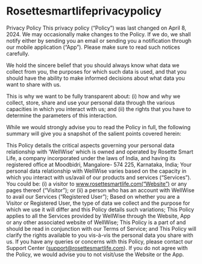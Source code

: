 # Rosettesmartlifeprivacypolicy
Privacy Policy
This privacy policy (“Policy”) was last changed on April 8, 2024. We may occasionally make changes to the Policy. If we do, we shall notify either by sending you an email or sending you a notification through our mobile application (“App”). Please make sure to read such notices carefully.

We hold the sincere belief that you should always know what data we collect from you, the purposes for which such data is used, and that you should have the ability to make informed decisions about what data you want to share with us.

This is why we want to be fully transparent about: (i) how and why we collect, store, share and use your personal data through the various capacities in which you interact with us; and (ii) the rights that you have to determine the parameters of this interaction.

While we would strongly advise you to read the Policy in full, the following summary will give you a snapshot of the salient points covered herein:

This Policy details the critical aspects governing your personal data relationship with ‘WellWise’ which is owned and operated by Rosette Smart Life, a company incorporated under the laws of India, and having its registered office at Moodbidri, Mangalore- 574 225, Karnataka, India;
Your personal data relationship with WellWise varies based on the capacity in which you interact with us/avail of our products and services (“Services”). You could be: (i) a visitor to www.rosettesmartlife.com(“Website”) or any pages thereof (“Visitor”); or (ii) a person who has an account with WellWise to avail our Services (“Registered User”);
Based on whether you are a Visitor or Registered User, the type of data we collect and the purpose for which we use it will differ and this Policy details such variations;
This Policy applies to all the Services provided by WellWise through the Website, App or any other associated website of WellWise;
This Policy is a part of and should be read in conjunction with our Terms of Service; and
This Policy will clarify the rights available to you vis-à-vis the personal data you share with us.
If you have any queries or concerns with this Policy, please contact our Support Center (support@rosettesmartlife.com). If you do not agree with the Policy, we would advise you to not visit/use the Website or the App.
